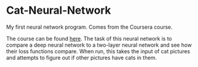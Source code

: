 # Cat-Neural-Network
My first neural network program. Comes from the Coursera course.

The course can be found <a href="https://www.coursera.org/learn/neural-networks-deep-learning/home/welcome">here</a>.
The task of this neural network is to compare a deep neural network to a two-layer neural network and see how their loss functions compare.
When run, this takes the input of cat pictures and attempts to figure out if other pictures have cats in them.
